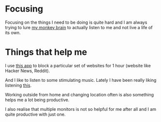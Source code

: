 # Focusing

Focusing on the things I need to be doing is quite hard and I am always trying to lure [my monkey brain](https://waitbutwhy.com/2013/10/why-procrastinators-procrastinate.html) to actually listen to me and not live a life of its own.

# Things that help me

I use [this app](https://heyfocus.com) to block a particular set of websites for 1 hour (website like Hacker News, Reddit). 

And I like to listen to some stimulating music. Lately I have been really liking listening [this](https://www.youtube.com/watch?v=kzv0sfXDEGU).

Working outside from home and changing location often is also something helps me a lot being productive. 

I also realise that multiple monitors is not so helpful for me after all and I am quite productive with just one.
